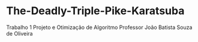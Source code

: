 # The-Deadly-Triple-Pike-Karatsuba
Trabalho 1 Projeto e Otimização de Algoritmo
Professor João Batista Souza de Oliveira
